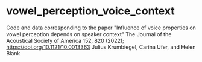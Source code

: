 # vowel_perception_voice_context
Code and data corresponding to the paper "Influence of voice properties on vowel perception depends on speaker context" The Journal of the Acoustical Society of America 152, 820 (2022); https://doi.org/10.1121/10.0013363
Julius Krumbiegel, Carina Ufer, and Helen Blank
